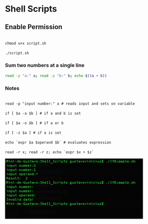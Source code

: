 # Shell Scripts

## Enable Permission
```

chmod u+x script.sh

./script.sh

```

### Sum two numbers at a single line
```sh
read -p "a:" a; read -p "b:" b; echo $((a + b))
```

### Notes

```

read -p "input number:" a # reads input and sets on variable

if [ $a -a $b ] # if a and b is set

if [ $a -o $b ] # if a or b

if [ -z $a ] # if a is set

echo `expr $a $operand $b` # evaluates expression

read -r x; read -r z; echo `expr $x + $z`

```

![test](./imgs/ifExample.png)
